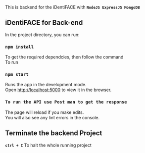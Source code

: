 This is backend for the iDentiFACE with **`NodeJS ExpressJS MongoDB`**

## iDentiFACE for Back-end

In the project directory, you can run:

### `npm install`

To get the required dependcies, then follow the command <br/> To run

### `npm start`

Runs the app in the development mode.<br />
Open [http://localhost:5000](http://localhost:5000) to view it in the browser.

### `To run the API use Post man to get the response`

The page will reload if you make edits.<br />
You will also see any lint errors in the console.

## Terminate the backend Project

**`ctrl + C`** To halt the whole running project